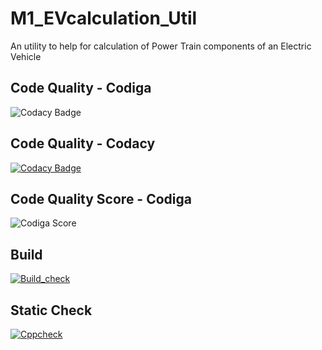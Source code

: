 # M1_EVcalculation_Util
An utility to help for calculation of Power Train components of an Electric Vehicle

## Code Quality - Codiga
![Codacy Badge](https://api.codiga.io/project/31065/status/svg)

## Code Quality - Codacy
[![Codacy Badge](https://app.codacy.com/project/badge/Grade/fc3706f80f394658bcdfa90259595763)](https://www.codacy.com/gh/VIGNESH-824/M1_EVcalculation_Util/dashboard?utm_source=github.com&amp;utm_medium=referral&amp;utm_content=VIGNESH-824/M1_EVcalculation_Util&amp;utm_campaign=Badge_Grade)

## Code Quality Score - Codiga
![Codiga Score](https://api.codiga.io/project/31065/score/svg)

## Build
[![Build_check](https://github.com/VIGNESH-824/M1_EVcalculation_Util/actions/workflows/Build_check.yml/badge.svg)](https://github.com/VIGNESH-824/M1_EVcalculation_Util/actions/workflows/Build_check.yml)

## Static Check
[![Cppcheck](https://github.com/VIGNESH-824/M1_EVcalculation_Util/actions/workflows/cppcheck.yml/badge.svg)](https://github.com/VIGNESH-824/M1_EVcalculation_Util/actions/workflows/cppcheck.yml)
